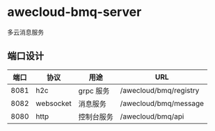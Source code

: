 # awecloud-bmq-server

多云消息服务

## 端口设计

| 端口 | 协议      | 用途       | URL                    |
| ---- | --------- | ---------- | ---------------------- |
| 8081 | h2c       | grpc 服务  | /awecloud/bmq/registry |
| 8082 | websocket | 消息服务   | /awecloud/bmq/message  |
| 8080 | http      | 控制台服务 | /awecloud/bmq/api      |
